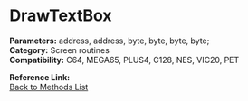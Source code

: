 # DrawTextBox

**Parameters:** address, address, byte, byte, byte, byte;  
**Category:** Screen routines  
**Compatibility:** C64, MEGA65, PLUS4, C128, NES, VIC20, PET  

**Reference Link:**  
[Back to Methods List](../../SUMMARY.md)
